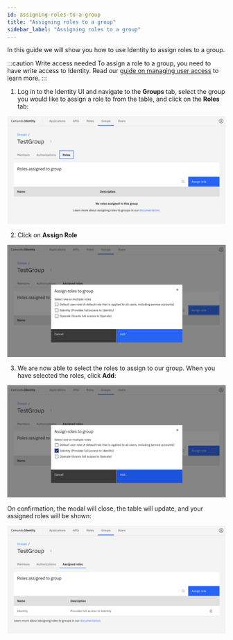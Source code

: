 ```yaml
---
id: assigning-roles-to-a-group
title: "Assigning roles to a group"
sidebar_label: "Assigning roles to a group"
---
```


In this guide we will show you how to use Identity to assign roles to a group.

:::caution Write access needed
To assign a role to a group, you need to have write access to Identity.
Read our [guide on managing user access](../managing-user-access.md) to learn more.
:::

1. Log in to the Identity UI and navigate to the **Groups** tab, select the group you would like to assign a role to from the table, and click on the **Roles** tab:

![assign-role-to-group-tab](../img/assign-role-to-group-tab.png)

2. Click on **Assign Role**

![assign-role-to-group-modal-1](../img/assign-role-to-group-modal-1.png)

3. We are now able to select the roles to assign to our group. When you have selected the roles, click **Add**:

![assign-role-to-group-modal-2](../img/assign-role-to-group-modal-2.png)

On confirmation, the modal will close, the table will update, and your assigned roles will be shown:

![assign-role-to-group-refreshed-table](../img/assign-role-to-group-refreshed-table.png)
